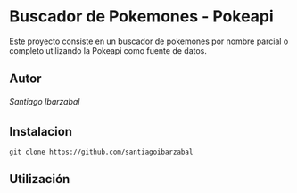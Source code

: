 # Buscador de Pokemones - Pokeapi

Este proyecto consiste en un buscador de pokemones por nombre parcial o completo utilizando la Pokeapi como fuente de datos. 

## Autor

###### Santiago Ibarzabal

## Instalacion

```git clone https://github.com/santiagoibarzabal```

## Utilización


